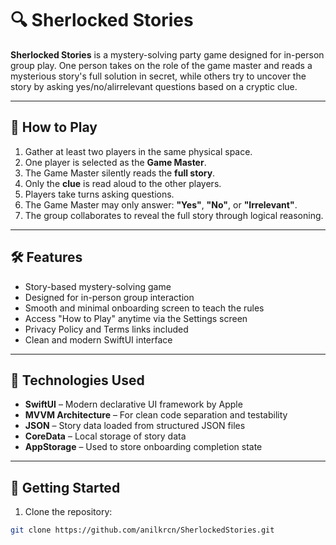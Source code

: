 # 🔍 Sherlocked Stories

**Sherlocked Stories** is a mystery-solving party game designed for in-person group play. One person takes on the role of the game master and reads a mysterious story's full solution in secret, while others try to uncover the story by asking yes/no/alirrelevant questions based on a cryptic clue.

---

## 🧠 How to Play

1. Gather at least two players in the same physical space.
2. One player is selected as the **Game Master**.
3. The Game Master silently reads the **full story**.
4. Only the **clue** is read aloud to the other players.
5. Players take turns asking questions.
6. The Game Master may only answer: **"Yes"**, **"No"**, or **"Irrelevant"**.
7. The group collaborates to reveal the full story through logical reasoning.

---

## 🛠️ Features

- Story-based mystery-solving game
- Designed for in-person group interaction
- Smooth and minimal onboarding screen to teach the rules
- Access "How to Play" anytime via the Settings screen
- Privacy Policy and Terms links included
- Clean and modern SwiftUI interface

---

## 🧰 Technologies Used

- **SwiftUI** – Modern declarative UI framework by Apple  
- **MVVM Architecture** – For clean code separation and testability  
- **JSON** – Story data loaded from structured JSON files  
- **CoreData** – Local storage of story data  
- **AppStorage** – Used to store onboarding completion state  

---

## 🚀 Getting Started


1. Clone the repository:

```bash
git clone https://github.com/anilkrcn/SherlockedStories.git
